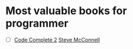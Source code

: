 # Most valuable books for programmer 

- [ ] [Code Complete 2](http://www.cc2e.com/)  [Steve McConnell](http://www.stevemcconnell.com/)
